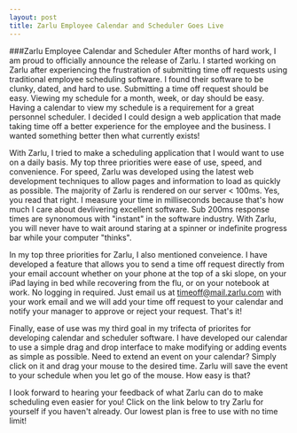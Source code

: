 ```yaml
---
layout: post
title: Zarlu Employee Calendar and Scheduler Goes Live
---
```

###Zarlu Employee Calendar and Scheduler
After months of hard work, I am proud to officially announce the release of Zarlu. I started working on Zarlu after experiencing the frustration of submitting time off requests using traditional employee scheduling software. I found their software to be clunky, dated, and hard to use. Submitting a time off request should be easy. Viewing my schedule for a month, week, or day should be easy.  Having a calendar to view my schedule is a requirement for a great personnel scheduler. I decided I could design a web application that made taking time off a better experience for the employee and the business. I wanted something better then what currently exists!

With Zarlu, I tried to make a scheduling application that I would want to use on a daily basis. My top three priorities were ease of use, speed, and convenience. For speed, Zarlu was developed using the latest web development techniques to allow pages and information to load as quickly as possible. The majority of Zarlu is rendered on our server < 100ms.  Yes, you read that right. I measure your time in milliseconds because that's how much I care about devlivering excellent software. Sub 200ms response times are synonomous with "instant" in the software industry.  With Zarlu, you will never have to wait around staring at a spinner or indefinite progress bar while your computer "thinks".

In my top three priorities for Zarlu, I also mentioned conveience. I have developed a feature that allows you to send a time off request directly from your email account whether on your phone at the top of a ski slope, on your iPad laying in bed while recovering from the flu, or on your notebook at work.  No logging in required.  Just email us at timeoff@mail.zarlu.com with your work email and we will add your time off request to your calendar and notify your manager to approve or reject your request.  That's it!

Finally, ease of use was my third goal in my trifecta of priorites for developing calendar and scheduler software. I have developed our calendar to use a simple drag and drop interface to make modifying or adding events as simple as possible. Need to extend an event on your calendar?  Simply click on it and drag your mouse to the desired time. Zarlu will save the event to your schedule when you let go of the mouse.  How easy is that?

I look forward to hearing your feedback of what Zarlu can do to make scheduling even easier for you!  Click on the link below to try Zarlu for yourself if you haven't already. Our lowest plan is free to use with no time limit!
